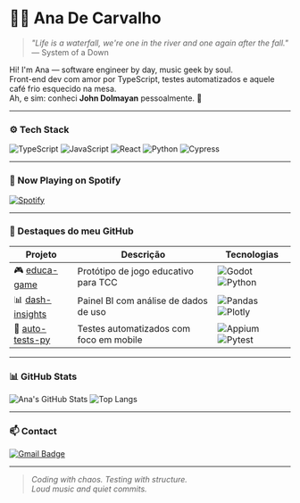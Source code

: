 # 👩‍💻 Ana De Carvalho

> *"Life is a waterfall, we're one in the river and one again after the fall."*  
> — System of a Down

Hi! I'm Ana — software engineer by day, music geek by soul.  
Front-end dev com amor por TypeScript, testes automatizados e aquele café frio esquecido na mesa.  
Ah, e sim: conheci **John Dolmayan** pessoalmente. 🤘

---

### ⚙️ Tech Stack
![TypeScript](https://img.shields.io/badge/TypeScript-3178C6?style=flat&logo=typescript&logoColor=white)
![JavaScript](https://img.shields.io/badge/JavaScript-F7DF1E?style=flat&logo=javascript&logoColor=black)
![React](https://img.shields.io/badge/React-61DAFB?style=flat&logo=react&logoColor=black)
![Python](https://img.shields.io/badge/Python-3776AB?style=flat&logo=python&logoColor=white)
![Cypress](https://img.shields.io/badge/Cypress-17202C?style=flat&logo=cypress&logoColor=white)

---

### 🎵 Now Playing on Spotify
[![Spotify](https://novatorem-olive.vercel.app/api/spotify)](https://open.spotify.com/user/)  
<!-- Obs: para isso funcionar, você precisa configurar o GitHub com um projeto chamado novatorem, se quiser eu te explico depois -->

---

### 📂 Destaques do meu GitHub
| Projeto | Descrição | Tecnologias |
|--------|------------|-------------|
| 🎮 [educa-game](https://github.com/de-carvalho/educa-game) | Protótipo de jogo educativo para TCC | ![Godot](https://img.shields.io/badge/Godot-478CBF?style=flat&logo=godot-engine&logoColor=white) ![Python](https://img.shields.io/badge/Python-3776AB?style=flat&logo=python&logoColor=white) |
| 📊 [dash-insights](https://github.com/de-carvalho/dash-insights) | Painel BI com análise de dados de uso | ![Pandas](https://img.shields.io/badge/Pandas-150458?style=flat&logo=pandas&logoColor=white) ![Plotly](https://img.shields.io/badge/Plotly-3F4F75?style=flat&logo=plotly&logoColor=white) |
| 🧪 [auto-tests-py](https://github.com/de-carvalho/auto-tests-py) | Testes automatizados com foco em mobile | ![Appium](https://img.shields.io/badge/Appium-47226C?style=flat&logo=appium&logoColor=white) ![Pytest](https://img.shields.io/badge/Pytest-0A9EDC?style=flat) |

---

### 📊 GitHub Stats
![Ana's GitHub Stats](https://github-readme-stats.vercel.app/api?username=de-carvalho&show_icons=true&theme=radical&icon_color=ff0000&title_color=ff0000&text_color=ffffff&bg_color=0d1117)
![Top Langs](https://github-readme-stats.vercel.app/api/top-langs/?username=de-carvalho&layout=compact&theme=radical&title_color=ff0000&text_color=ffffff&bg_color=0d1117)

---

### 📫 Contact
[![Gmail Badge](https://img.shields.io/badge/-anamrnd21@gmail.com-c14438?style=flat&logo=Gmail&logoColor=white)](mailto:anamrnd21@gmail.com)

---

> _Coding with chaos. Testing with structure._  
> _Loud music and quiet commits._
